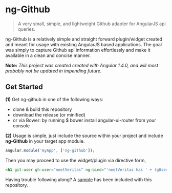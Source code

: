 # ng-Github
>A very small, simple, and lightweight Github adapter for AngularJS api queries.

ng-Github is a relatively simple and straight forward plugin/widget created and meant for usage with existing AngularJS based applications. The goal was simply to capture Github api information effortlessly and make it available in a clean and concise manner.

**Note:** *This project was created created with Angular 1.4.0, and will most probably not be updated in impending future.*

## Get Started

**(1)** Get ng-github in one of the following ways:
 - clone & build this repository
 - download the release (or minified)
 - or via Bower: by running $ bower install angular-ui-router from your console

**(2)** Usage is simple, just include the source within your project and include **ng-Github** in your target app module.
```javascript
angular.module('myApp', ['ng-github']);
```
Then you may proceed to use the widget/plugin via directive form,
```html
<h1 git-user gh-user="neetVeritas" ng-bind="'neetVeritas has ' + (gUser.followers) + ' followers!'"></h1>
```
Having trouble following along? A [sample](https://github.com/neetVeritas/ng-github/tree/master/sample) has been included with this repository.
